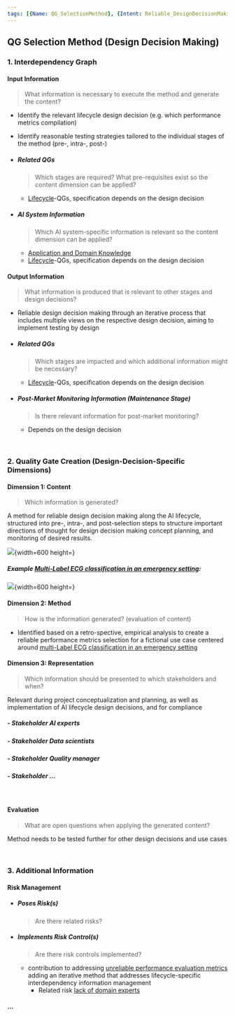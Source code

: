 ```yaml
---
tags: [{Name: QG_SelectionMethod}, {Intent: Reliable_DesignDecisionMaking}, {Problem: ModelComplexity_UseCaseSpecificity_Interdependencies}, {Solution: Iterative_SelectionMethod}, {Applicability: AILifecycle_DesignDecisions}, {Consequences: TestingByDesign_MultipleIterations}, {Usage Example: PerformanceMetricsCompilation_EmergencyMedicine_Electrocadriogram(ECG)}]
---
```


## QG Selection Method (Design Decision Making)

### 1. Interdependency Graph

#### Input Information
> What information is necessary to execute the method and generate the content?

- Identify the relevant lifecycle design decision (e.g. which performance metrics compilation)
- Identify reasonable testing strategies tailored to the individual stages of the method (pre-, intra-, post-)

- ##### Related QGs
    > Which stages are required? What pre-requisites exist so the content dimension can be applied?

    - [Lifecycle](../../../../2_Lifecycle/AI_Lifecycle.md)-QGs, specification depends on the design decision

- ##### AI System Information
    > Which AI system-specific information is relevant so the content dimension can be applied?

    - [Application and Domain Knowledge](../../../../1_System/Application/)
    - [Lifecycle](../../../../2_Lifecycle/AI_Lifecycle.md)-QGs, specification depends on the design decision

#### Output Information 
> What information is produced that is relevant to other stages and design decisions?

- Reliable design decision making through an iterative process that includes multiple views on the respective design decision, aiming to implement testing by design

- ##### Related QGs
    > Which stages are impacted and which additional information might be necessary?

    - [Lifecycle](../../../../2_Lifecycle/AI_Lifecycle.md)-QGs, specification depends on the design decision

- ##### Post-Market Monitoring Information (Maintenance Stage)
    > Is there relevant information for post-market monitoring?

    - Depends on the design decision

<br>

### 2. Quality Gate Creation (Design-Decision-Specific Dimensions)

#### Dimension 1: Content
> Which information is generated?

A method for reliable design decision making along the AI lifecycle, structured into pre-, intra-, and post-selection steps to structure important directions of thought for design decision making concept planning, and monitoring of desired results.

![](../../../../../imgs/ECGPerformanceMetrics/designdecisionmaking_method_general.png){width=600 height=}

##### Example [Multi-Label ECG classification in an emergency setting](../../../../1_System/Application/example_ECGAlarmingGuardFunctionality_(EmergencyMedicine).md):

![](../../../../../imgs/ECGPerformanceMetrics/design_decision_making_method.png){width=600 height=}

#### Dimension 2: Method
> How is the information generated? (evaluation of content)

- Identified based on a retro-spective, empirical analysis to create a reliable performance metrics selection for a fictional use case centered around [multi-Label ECG classification in an emergency setting](../../../../1_System/Application/example_ECGAlarmingGuardFunctionality_(EmergencyMedicine).md)

#### Dimension 3: Representation
> Which information should be presented to which stakeholders and when?

Relevant during project conceptualization and planning, as well as implementation of AI lifecycle design decisions, and for compliance

##### - Stakeholder AI experts
##### - Stakeholder Data scientists
##### - Stakeholder Quality manager
##### - Stakeholder ...

<br>

#### Evaluation
> What are open questions when applying the generated content?

Method needs to be tested further for other design decisions and use cases


<br>


### 3. Additional Information

#### Risk Management

- ##### Poses Risk(s)
    > Are there related risks?

- ##### Implements Risk Control(s)
    > Are there risk controls implemented?

    - contribution to addressing [unreliable performance evaluation metrics](../../../../3_RiskManagement/AI_Risks/2_TechnicalRobustnessSafety/Accuracy/UnreliablePerformanceMetrics.md) adding an iterative method that addresses lifecycle-specific interdependency information management
        - Related risk [lack of domain experts](../../../../3_RiskManagement/AI_Risks/5_DiversityNon-DiscriminationFairness/StakeholderParticipation/LackofDomainExpertsCollaborationMechanisms.md)

#### ...
